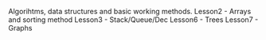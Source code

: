 Algorihtms, data structures and basic working methods.
Lesson2 - Arrays and sorting method 
Lesson3 - Stack/Queue/Dec
Lesson6 - Trees
Lesson7 - Graphs
